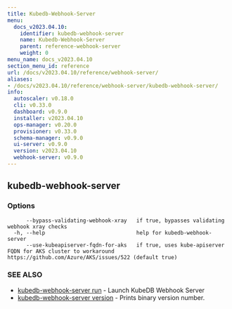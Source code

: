 ```yaml
---
title: Kubedb-Webhook-Server
menu:
  docs_v2023.04.10:
    identifier: kubedb-webhook-server
    name: Kubedb-Webhook-Server
    parent: reference-webhook-server
    weight: 0
menu_name: docs_v2023.04.10
section_menu_id: reference
url: /docs/v2023.04.10/reference/webhook-server/
aliases:
- /docs/v2023.04.10/reference/webhook-server/kubedb-webhook-server/
info:
  autoscaler: v0.18.0
  cli: v0.33.0
  dashboard: v0.9.0
  installer: v2023.04.10
  ops-manager: v0.20.0
  provisioner: v0.33.0
  schema-manager: v0.9.0
  ui-server: v0.9.0
  version: v2023.04.10
  webhook-server: v0.9.0
---
```


## kubedb-webhook-server



### Options

```
      --bypass-validating-webhook-xray   if true, bypasses validating webhook xray checks
  -h, --help                             help for kubedb-webhook-server
      --use-kubeapiserver-fqdn-for-aks   if true, uses kube-apiserver FQDN for AKS cluster to workaround https://github.com/Azure/AKS/issues/522 (default true)
```

### SEE ALSO

* [kubedb-webhook-server run](/docs/v2023.04.10/reference/webhook-server/kubedb-webhook-server_run)	 - Launch KubeDB Webhook Server
* [kubedb-webhook-server version](/docs/v2023.04.10/reference/webhook-server/kubedb-webhook-server_version)	 - Prints binary version number.

